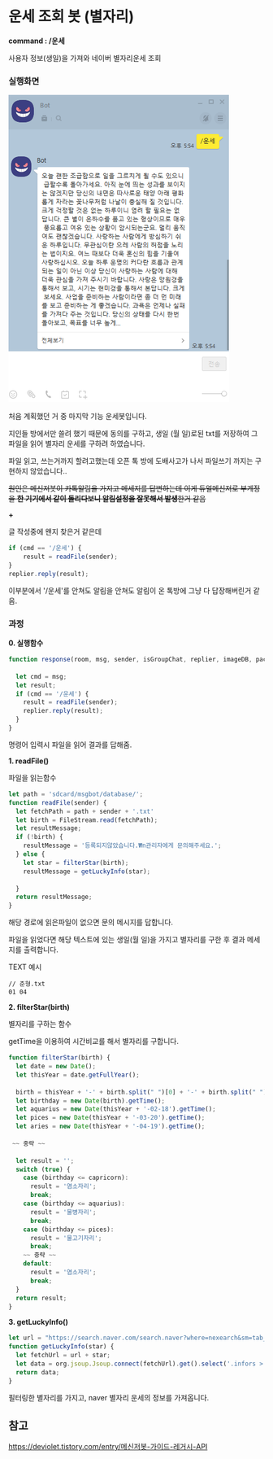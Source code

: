 # 운세 조회 봇 (별자리)

<strong>command : /운세</strong>

사용자 정보(생일)을 가져와 네이버 별자리운세 조회

### 실행화면

<img src="./readme_images/resultScreen.png" alt="결과화면"/>

처음 계획했던 거 중 마지막 기능 운세봇입니다.

지인들 방에서만 쓸려 했기 때문에 동의를 구하고, 생일 (월 일)로된 txt를 저장하여 그 파일을 읽어 별자리 운세를 구하려 하였습니다.

파일 읽고, 쓰는거까지 할려고했는데 오픈 톡 방에 도배사고가 나서 파일쓰기 까지는 구현하지 않았습니다..

~~원인은 메신저봇이 카톡알림을 가지고 메세지를 답변하는데 이게 듀얼메신저로 부계정을 **한 기기에서 같이 돌리다보니 알림설정을 잘못해서 발생**한거 같음~~



<strong>+</strong>

글 작성중에 왠지 찾은거 같은데

```javascript
if (cmd == '/운세') {
    result = readFile(sender);
}
replier.reply(result);
```

이부분에서 '/운세'를 안쳐도 알림을 안쳐도 알림이 온 톡방에 그냥 다 답장해버린거 같음.



### 과정

<strong> 0. 실행함수 </strong>

```javascript
function response(room, msg, sender, isGroupChat, replier, imageDB, packageName) {

  let cmd = msg;
  let result;
  if (cmd == '/운세') {
    result = readFile(sender);
    replier.reply(result);
  }
}
```

명령어 입력시 파일을 읽어 결과를 답해줌.



<strong>1. readFile()</strong>

파일을 읽는함수

```javascript
let path = 'sdcard/msgbot/database/';
function readFile(sender) {
  let fetchPath = path + sender + '.txt'
  let birth = FileStream.read(fetchPath);
  let resultMessage;
  if (!birth) {
    resultMessage = '등록되지않았습니다.₩n관리자에게 문의해주세요.';
  } else {
    let star = filterStar(birth);
    resultMessage = getLuckyInfo(star);

  }
  return resultMessage;
}
```

해당 경로에 읽은파일이 없으면 문의 메시지를 답합니다.

파일을 읽었다면 해당 텍스트에 있는  생일(월 일)을 가지고 별자리를 구한 후 결과 메세지를 출력합니다.

TEXT 예시

```text
// 준형.txt
01 04
```



<strong>2. filterStar(birth)</strong>

별자리를 구하는 함수

getTime을 이용하여 시간비교를 해서 별자리를 구합니다.

```javascript
function filterStar(birth) {
  let date = new Date();
  let thisYear = date.getFullYear();

  birth = thisYear + '-' + birth.split(" ")[0] + '-' + birth.split(" ")[1];
  let birthday = new Date(birth).getTime();
  let aquarius = new Date(thisYear + '-02-18').getTime();
  let pices = new Date(thisYear + '-03-20').getTime();
  let aries = new Date(thisYear + '-04-19').getTime();

 ~~ 중략 ~~

  let result = '';
  switch (true) {
    case (birthday <= capricorn):
      result = '염소자리';
      break;
    case (birthday <= aquarius):
      result = '물병자리';
      break;
    case (birthday <= pices):
      result = '물고기자리';
      break;
    ~~ 중략 ~~
    default:
      result = '염소자리';
      break;
  }
  return result;
}
```



<strong>3. getLuckyInfo()</strong>

```javascript
let url = "https://search.naver.com/search.naver?where=nexearch&sm=tab_etc&qvt=0&query=";
function getLuckyInfo(star) {
  let fetchUrl = url + star;
  let data = org.jsoup.Jsoup.connect(fetchUrl).get().select('.infors > .detail > .text').text();
  return data;
}
```

필터링한 별자리를 가지고, naver 별자리 운세의 정보를 가져옵니다.



## 참고

https://deviolet.tistory.com/entry/메신저봇-가이드-레거시-API

